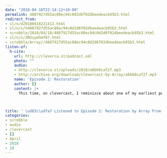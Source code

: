 ```yaml
---
date: "2018-04-18T22:14:12+10:00"
permalink: 4887927d55ac88ec94c0d2d6f02dbeedeacb95b3.html
redirect_from:
- sl/n/d20180418221412.html
- sl/n/s/h4887927d55ac88ec94c0d2d6f02dbeedeacb95b3.html
- scrobble/2018/04/18/4887927d55ac88ec94c0d2d6f02dbeedeacb95b3.html
- sl/n/s/ZNUzymhmf07.html
- scrobble/Array//4887927d55ac88ec94c0d2d6f02dbeedeacb95b3.html
listen-of:
  h-cite:
    url: http://cleverca.st/podcast.xml
    photo: ""
    audio:
    - http://cleverca.st/uploads/2018/a6b60caf2f.mp3
    - http://archive.org/download/clevercast-by-Array/a6b60caf2f.mp3
    name: 'Episode 2: Restoration'
    author: []
    content: |+
      This time, on clevercast, I reminisce about one of my earliest personal websites. What happened to its content? How did I create it? Is there any chance of restoring it back to greatness?



title: ' \ud83c\udfa7 Listened to Episode 2: Restoration by Array From clevercast'
categories:
- scrobble
- audio
- clevercast
- []
- April
- 2018
- 18
---
```

